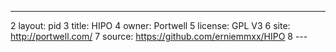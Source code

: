 ---
2	layout: pid
3	title: HIPO
4	owner: Portwell
5	license: GPL V3
6	site: http://portwell.com/
7	source: https://github.com/erniemmxx/HIPO
8	---
